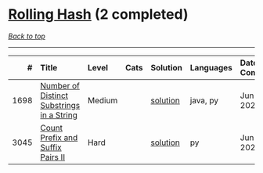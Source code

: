 # [Rolling Hash](<https://leetcode.com/tag/Rolling-Hash/>) (2 completed)

*[Back to top](<../../README.md>)*

------

|    # | Title                                                                                                                  | Level   | Cats   | Solution                                                             | Languages   | Date Complete   |
|-----:|:-----------------------------------------------------------------------------------------------------------------------|:--------|:-------|:---------------------------------------------------------------------|:------------|:----------------|
| 1698 | [Number of Distinct Substrings in a String](<https://leetcode.com/problems/number-of-distinct-substrings-in-a-string>) | Medium  |        | [solution](<../_1698. Number of Distinct Substrings in a String.md>) | java, py    | Jun 02, 2024    |
| 3045 | [Count Prefix and Suffix Pairs II](<https://leetcode.com/problems/count-prefix-and-suffix-pairs-ii>)                   | Hard    |        | [solution](<../_3045. Count Prefix and Suffix Pairs II.md>)          | py          | Jun 29, 2024    |